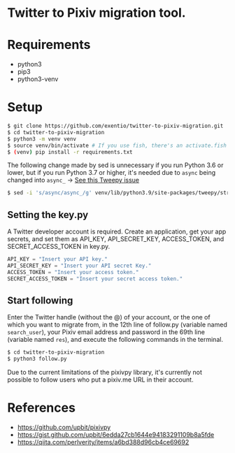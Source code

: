 # Twitter to Pixiv migration tool.

# Requirements
* python3
* pip3
* python3-venv

# Setup
```bash
$ git clone https://github.com/exentio/twitter-to-pixiv-migration.git
$ cd twitter-to-pixiv-migration
$ python3 -m venv venv
$ source venv/bin/activate # If you use fish, there's an activate.fish file too
$ (venv) pip install -r requirements.txt
```

The following change made by sed is unnecessary if you run Python 3.6 or lower, but if you run Python 3.7 or higher, it's needed due to `async` being changed into `async_`  -> [See this Tweepy issue](https://github.com/tweepy/tweepy/issues/1017)

```bash
$ sed -i 's/async/async_/g' venv/lib/python3.9/site-packages/tweepy/streaming.py
```

## Setting the key.py
A Twitter developer account is required. Create an application, get your app secrets, and set them as API_KEY, API_SECRET_KEY, ACCESS_TOKEN, and SECRET_ACCESS_TOKEN in key.py.

```python
API_KEY = "Insert your API key."
API_SECRET_KEY = "Insert your API secret Key."
ACCESS_TOKEN = "Insert your access token."
SECRET_ACCESS_TOKEN = "Insert your secret access token."
```

## Start following
Enter the Twitter handle (without the @) of your account, or the one of which you want to migrate from, in the 12th line of follow.py (variable named `search_user`), your Pixiv email address and password in the 69th line (variable named `res`), and execute the following commands in the terminal.

```bash
$ cd twitter-to-pixiv-migration
$ python3 follow.py
```

Due to the current limitations of the pixivpy library, it's currently not possible to follow users who put a pixiv.me URL in their account.

# References
* https://github.com/upbit/pixivpy
* https://gist.github.com/upbit/6edda27cb1644e94183291109b8a5fde
* https://qiita.com/perlverity/items/a6bd388d96cb4ce69692
